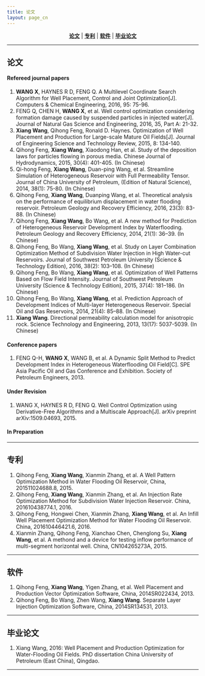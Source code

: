 ```yaml
---
title: 论文
layout: page_cn
---
```


<p align="center">
    <b><a href="#论文">论文</a></b>
    |
    <b><a href="#专利">专利</a></b>
	|
    <b><a href="#软件">软件</a></b>
	|
    <b><a href="#毕业论文">毕业论文</a></b>
</p>

---

## 论文

#### Refereed journal papers  

1. **WANG X**, HAYNES R D, FENG Q. A Multilevel Coordinate Search Algorithm for Well Placement, Control and Joint Optimization[J]. Computers & Chemical Engineering, 2016, 95: 75-96.
2. FENG Q, CHEN H, **WANG X**, et al. Well control optimization considering formation damage caused by suspended particles in injected water[J]. Journal of Natural Gas Science and Engineering, 2016, 35, Part A: 21-32.
3. **Xiang Wang**, Qihong Feng, Ronald D. Haynes. Optimization of Well Placement and Production for Large-scale Mature Oil Fields[J]. Journal of Engineering Science and Technology Review, 2015, 8: 134-140.
4. Qihong Feng, **Xiang Wang**, Xiaodong Han, et al. Study of the deposition laws for particles flowing in porous media. Chinese Journal of Hydrodynamics, 2015, 30(4): 401-405. (In Chinese)
5. Qi-hong Feng, **Xiang Wang**, Duan-ping Wang, et al. Streamline Simulation of Heterogeneous Reservoir with Full Permeability Tensor. Journal of China University of Petroleum, (Edition of Natural Science), 2014, 38(1): 75-80. (In Chinese)
6. Qihong Feng, **Xiang Wang**, Duanping Wang, et al. Theoretical analysis on the performance of equilibrium displacement in water flooding reservoir. Petroleum Geology and Recovery Efficiency, 2016, 23(3): 83-88. (In Chinese)
7. Qihong Feng, **Xiang Wang**, Bo Wang, et al. A new method for Prediction of Heterogeneous Reservoir Development Index by Waterflooding. Petroleum Geology and Recovery Efficiency, 2014, 21(1): 36–39. (In Chinese)
8. Qihong Feng, Bo Wang, **Xiang Wang**, et al. Study on Layer Combination Optimization Method of Subdivision Water Injection in High Water-cut Reservoirs. Journal of Southwest Petroleum University (Science & Technology Edition), 2016, 38(2): 103–108. (In Chinese)
8. Qihong Feng, Bo Wang, **Xiang Wang**, et al. Optimization of Well Patterns Based on Flow Field Intensity. Journal of Southwest Petroleum University (Science & Technology Edition), 2015, 37(4): 181–186. (In Chinese)
9. Qihong Feng, Bo Wang, **Xiang Wang**, et al. Prediction Approach of Development Indices of Multi-layer Heterogeneous Reservoir. Special Oil and Gas Reservoirs, 2014, 21(4): 85–88. (In Chinese)
10. **Xiang Wang**. Directional permeability calculation model for anisotropic rock. Science Technology and Engineering, 2013, 13(17): 5037-5039. (In Chinese)

#### Conference papers

1. FENG Q-H, **WANG X**, WANG B, et al. A Dynamic Split Method to Predict Development Index in Heterogeneous Waterflooding Oil Field[C]. SPE Asia Pacific Oil and Gas Conference and Exhibition. Society of Petroleum Engineers, 2013. 

#### Under Revision

1. WANG X, HAYNES R D, FENG Q. Well Control Optimization using Derivative-Free Algorithms and a Multiscale Approach[J]. arXiv preprint arXiv:1509.04693, 2015.

#### In Preparation

---

## 专利

1. Qihong Feng, **Xiang Wang**, Xianmin Zhang, et al. A Well Pattern Optimization Method in Water Flooding Oil Reservoir, China, 201511024688.8, 2015.
2. Qihong Feng, **Xiang Wang**, Xianmin Zhang, et al. An Injection Rate Optimization Method for Subdivision Water Injection Reservoir. China, 201610438774.1, 2016.
3. Qihong Feng, Hongwei Chen, Xianmin Zhang, **Xiang Wang**, et al. An Infill Well Placement Optimization Method for Water Flooding Oil Reservoir. China, 201610446421.6, 2016.
4. Xianmin Zhang, Qihong Feng, Xianchao Chen, Chenglong Su, **Xiang Wang**, et al. A methond and a device for testing inflow performance of multi-segment horizontal well. China, CN104265273A, 2015.

---

## 软件

1. Qihong Feng, **Xiang Wang**, Yigen Zhang, et al. Well Placement and Production Vector Optimization Software, China, 2014SR022434, 2013.
2. Qihong Feng, Bo Wang, Zhen Wang, **Xiang Wang**. Separate Layer Injection Optimization Software, China, 2014SR134531, 2013.

---

## 毕业论文

1. Xiang Wang, 2016: Well Placement and Production Optimization for Water-Flooding Oil Fields. PhD dissertation China University of Petroleum (East China), Qingdao.

---